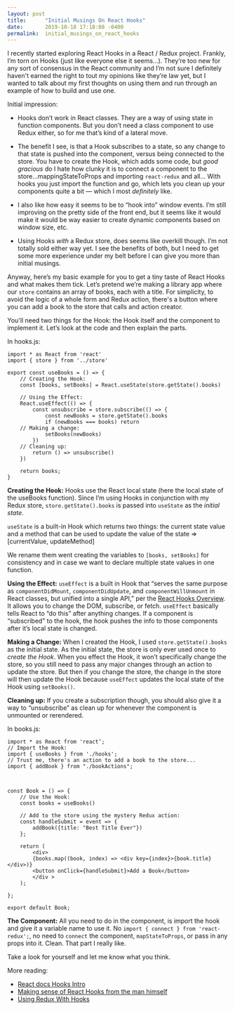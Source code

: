 ```yaml
---
layout: post
title:      "Initial Musings On React Hooks"
date:       2019-10-18 17:18:08 -0400
permalink:  initial_musings_on_react_hooks
---
```


I recently started exploring React Hooks in a React / Redux project.  Frankly, I’m torn on Hooks (just like everyone else it seems…).  They’re too new for any sort of consensus in the React community and I’m not sure I definitely haven't earned the right to tout my opinions like they’re law yet, but I wanted to talk about my first thoughts on using them and run through an example of how to build and use one.

Initial impression:  
* Hooks don’t work in React classes.  They are a way of using state in function components.  But you don’t need a class component to use Redux either, so for me that’s kind of a lateral move.  

* The benefit I see, is that a Hook subscribes to a state, so any change to that state is pushed into the component, versus being connected to the store.  You have to create the Hook, which adds some code, but *good gracious* do I hate how clunky it is to connect a component to the store...mappingStateToProps and importing `react-redux` and all...  With hooks you just import the function and go, which lets you clean up your components quite a bit — which I most *definitely* like.

* I also like how easy it seems to be to “hook into” window events.  I’m still improving on the pretty side of the front end, but it seems like it would make it would be way easier to create dynamic components based on window size, etc.

* Using Hooks *with* a Redux store, does seems like overkill though.  I’m not totally sold either way yet.  I see the benefits of both, but I need to get some more experience under my belt before I can give you more than initial musings.

Anyway, here’s my basic example for you to get a tiny taste of React Hooks and what makes them tick.  Let’s pretend we’re making a library app where our `store` contains an array of books, each with a title.  For simplicity, to avoid the logic of a whole form and Redux action, there's a button where you can add a book to the store that calls and action creator.  

You'll need two things for the Hook: the Hook itself and the component to implement it.  Let’s look at the code and then explain the parts.


In hooks.js:
```
import * as React from 'react'
import { store } from '../store'

export const useBooks = () => {
    // Creating the Hook:
    const [books, setBooks] = React.useState(store.getState().books)

    // Using the Effect:
    React.useEffect(() => {
        const unsubscribe = store.subscribe(() => {
            const newBooks = store.getState().books
            if (newBooks === books) return
    // Making a change:
            setBooks(newBooks)
        })
    // Cleaning up:
        return () => unsubscribe()
    })

    return books;
}
```

**Creating the Hook:**  Hooks use the React local state (here the local state of the useBooks function).
Since I’m using Hooks in conjunction with my Redux store, `store.getState().books` is passed into `useState` as the *initial state*.

`useState` is a built-in Hook which returns two things: the current state value and a method that can be used to update the value of the state => [currentValue, updateMethod]

We rename them went creating the variables to `[books, setBooks]` for consistency and in case we want to declare multiple state values in one function. 

**Using the Effect:**  `useEffect` is a built in Hook that “serves the same purpose as `componentDidMount`, `componentDidUpdate`, and `componentWillUnmount` in React classes, but unified into a single API,” per the [React Hooks Overview](https://reactjs.org/docs/hooks-overview.html).  It allows you to change the DOM, subscribe, or fetch.  `useEffect` basically tells React to “do this” after anything changes.  If a component is “subscribed" to the hook, the hook pushes the info to those components after it’s local state is changed.

**Making a Change:**  When I created the Hook, I used `store.getState().books` as the initial state.  As the initial state, the store is only ever used once to *create the Hook*.  When you effect the Hook, it won’t specifically change the store, so you still need to pass any major changes through an action to update the store.  But then if you change the store, the change in the store will then update the Hook because `useEffect` updates the local state of the Hook using `setBooks()`.

**Cleaning up:**  If you create a subscription though, you should also give it a way to “unsubscribe” as clean up for whenever the component is unmounted or rerendered.


In books.js:
```
import * as React from 'react’;
// Import the Hook:
import { useBooks } from './hooks';
// Trust me, there's an action to add a book to the store...
import { addBook } from "./bookActions";



const Book = () => {
    // Use the Hook:
    const books = useBooks()

    // Add to the store using the mystery Redux action:
    const handleSubmit = event => {
        addBook({title: "Best Title Ever"})
    };

    return (
        <div>
        {books.map((book, index) => <div key={index}>{book.title}</div>)}
        <button onClick={handleSubmit}>Add a Book</button>
        </div >
    );

};

export default Book;
```

**The Component:**  All you need to do in the component, is import the hook and give it a variable name to use it.  No `import { connect } from 'react-redux';`, no need to `connect` the component, `mapStateToProps`, or pass in any props into it.  Clean.  That part I really like.

Take a look for yourself and let me know what you think.

More reading:
* [React docs Hooks Intro](https://reactjs.org/docs/hooks-intro.html)
* [Making sense of React Hooks from the man himself](https://medium.com/@dan_abramov/making-sense-of-react-hooks-fdbde8803889)
* [Using Redux With Hooks](https://thoughtbot.com/blog/using-redux-with-react-hooks)


